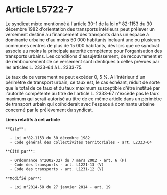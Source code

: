 # Article L5722-7

Le syndicat mixte mentionné à l'article 30-1 de la loi n° 82-1153 du 30 décembre 1982 d'orientation des transports intérieurs
peut prélever un versement destiné au financement des transports dans un espace à dominante urbaine d'au moins 50 000
habitants incluant une ou plusieurs communes centres de plus de 15 000 habitants, dès lors que ce syndicat associe au moins
la principale autorité compétente pour l'organisation des transports urbains. Les conditions d'assujettissement, de
recouvrement et de remboursement de ce versement sont identiques à celles prévues par les articles L. 2333-64 à L. 2333-75. 

Le taux de ce versement ne peut excéder 0, 5 %. A l'intérieur d'un périmètre de transport urbain, ce taux est, le cas
échéant, réduit de sorte que le total de ce taux et du taux maximum susceptible d'être institué par l'autorité compétente au
titre de l'article L. 2333-67 n'excède pas le taux maximum qui serait autorisé au titre de ce même article dans un périmètre
de transport urbain qui coïnciderait avec l'espace à dominante urbaine concerné par le prélèvement du syndicat.

**Liens relatifs à cet article**

	**Cite**:

	  - Loi n°82-1153 du 30 décembre 1982
	  - Code général des collectivités territoriales - art. L2333-64

	**Cité par**:

	  - Ordonnance n°2002-327 du 7 mars 2002 - art. 6 (P)
	  - Code des transports - art. L1221-13 (V)
	  - Code des transports - art. L1231-12 (V)

	**Modifié par**:

	  - Loi n°2014-58 du 27 janvier 2014 - art. 19
